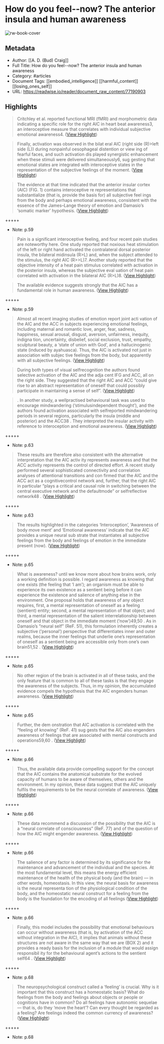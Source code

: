 # How do you feel--now? The anterior insula and human awareness

![rw-book-cover](https://readwise-assets.s3.amazonaws.com/static/images/article0.00998d930354.png)

## Metadata
- Author: [[A. D. (Bud) Craig]]
- Full Title: How do you feel--now? The anterior insula and human awareness
- Category: #articles
- Document Tags: [[embodied_intelligence]] [[harmful_content]] [[losing_ones_self]] 
- URL: https://readwise.io/reader/document_raw_content/77190903

## Highlights

> Critchley et al. reported functional MRI (fMRI) and morphometric data indicating a specific role for the right AIC in heart­ beat awareness3, an interoceptive measure that correlates with individual subjective emotional awareness4. ([View Highlight](https://read.readwise.io/read/01hbwx8zb0dt1m4b1xs3j6aenz))


> Finally, activation was observed in the bilat­ eral AIC (right side (R)>left side (L)) during non­painful oesophageal distention or view­ ing of fearful faces, and such activation dis­ played synergistic enhancement when these stimuli were delivered simultaneously6, sug­ gesting that emotional states are integrated with interoceptive states in the representation of the subjective feelings of the moment. ([View Highlight](https://read.readwise.io/read/01hbwxbnftss9596eah8jyrmm7))


> The evidence at that time indicated that the anterior insular cortex (AIC) (FIG. 1) contains interoceptive re­ representations that substantialize (that is, provide the basis for) all subjective feel­ ings from the body and perhaps emotional awareness, consistent with the essence of the James–Lange theory of emotion and Damasio’s ‘somatic marker’ hypothesis. ([View Highlight](https://read.readwise.io/read/01hbwwz1mb939feskvt0fdm57t))


+++++ 
- Note: p.59


> Pain is a significant interoceptive feeling, and four recent pain studies are noteworthy here. One study reported that noxious heat stimulation of the left or right hand activated the contralateral dorsal posterior insula, the bilateral mid­insula (R>L) and, when the subject attended to the stimulus, the right AIC (R>>L)7. Another study reported that the objective intensity of a heat pain stimulus correlated with activation in the posterior insula, whereas the subjective eval­ uation of heat pain correlated with activation in the bilateral AIC (R>L)8. ([View Highlight](https://read.readwise.io/read/01hbwxd35arpnra0050qrjacyp))


> The available evidence suggests strongly that the AIC has a fundamental role in human awareness. ([View Highlight](https://read.readwise.io/read/01hbwx0yyg1tss0wg42y5d95x9))


+++++ 
- Note: p.59


> Almost all recent imaging studies of emotion report joint acti­ vation of the AIC and the ACC in subjects experiencing emotional feelings, including maternal and romantic love, anger, fear, sadness, happiness, sexual arousal, disgust, aversion, unfairness, inequity, indigna­ tion, uncertainty, disbelief, social exclusion, trust, empathy, sculptural beauty, a ‘state of union with God’, and a hallucinogenic state (induced by ayahuasca). Thus, the AIC is activated not just in association with subjec­ tive feelings from the body, but apparently with all subjective feelings. ([View Highlight](https://read.readwise.io/read/01hbwxp6gr14n3yxpgteg59ch0))


> During both types of visual self­recognition the authors found selective activation of the AIC and the adja­ cent IFG and ACC, all on the right side.
>  They suggested that the right AIC and ACC “could give rise to an abstract representation of oneself that could possibly participate in maintaining a sense of self”. ([View Highlight](https://read.readwise.io/read/01hbwxhfssyg5180a2bbtbsme3))


> . In
>  another study, a well­practised behavioural
>  task was used to encourage mind­wandering
>  (‘stimulus­independent thought’), and the
>  authors found activation associated with
>  self­reported mind­wandering periods
>  in several regions, particularly the insula
>  (middle and posterior) and the ACC38
>  .
>  They interpreted the insular activity with
>  reference to interoception and emotional
>  awareness. ([View Highlight](https://read.readwise.io/read/01hbwz3fpka7gj76y094r0jgfd))


+++++ 
- Note: p.63


> These
>  results are therefore also consistent with the
>  alternative interpretation that the AIC activ­
>  ity represents awareness and that the ACC
>  activity represents the control of directed
>  effort. A recent study performed several
>  sophisticated connectivity and correlation
>  analyses of attentional transitions and con­
>  firmed that the AIC and the ACC act as a
>  cognitive­control network and, further, that
>  the right AIC in particular “plays a critical
>  and causal role in switching between the
>  central executive network and the
>  default­mode” or self­reflective network48
>  . ([View Highlight](https://read.readwise.io/read/01hbwze436dnhr21pne4dfje9a))


+++++ 
- Note: p.63


> The results highlighted in the categories ‘Interoception’, ‘Awareness of body move­ ment’ and ‘Emotional awareness’ indicate that the AIC provides a unique neural sub­ strate that instantiates all subjective feelings from the body and feelings of emotion in the immediate present (now). ([View Highlight](https://read.readwise.io/read/01hbx0k6hvf5mqjdaq4k25d4bd))


+++++ 
- Note: p.65


> What is awareness? until we know more
>  about how brains work, only a working
>  definition is possible. I regard awareness as
>  knowing that one exists (the feeling that ‘I
>  am’); an organism must be able to experience
>  its own existence as a sentient being before
>  it can experience the existence and salience
>  of anything else in the environment. One
>  proposal holds that awareness of any object
>  requires, first, a mental representation of
>  oneself as a feeling (sentient) entity; second,
>  a mental representation of that object; and
>  third, a mental representation of the salient
>  interrelationship between oneself and that
>  object in the immediate moment (‘now’)49,50
>  .
>  As in Damasio’s “neural self” (ReF. 51), this
>  formulation inherently creates a subjective
>  (‘personal’) perspective that differentiates
>  inner and outer realms, because the inner
>  feelings that underlie one’s representation of
>  oneself as a sentient being are accessible only
>  from one’s own brain51,52
>  . ([View Highlight](https://read.readwise.io/read/01hbwzr373n13tn6wrv5fth1yf))


+++++ 
- Note: p.65


> No other region of the brain is activated in all of these tasks, and the only feature that is common to all of these tasks is that they engage the awareness of the subjects. Thus, in my opinion, the accumulated evidence compels the hypothesis that the AIC engenders human awareness. ([View Highlight](https://read.readwise.io/read/01hbwzptswem9senge9fvstwg9))


+++++ 
- Note: p.65


> Further, the dem­
>  onstration that AIC activation is correlated
>  with the “feeling of knowing” (ReF. 41) sug­
>  gests that the AIC also engenders awareness
>  of feelings that are associated with mental
>  constructs and operations59,60
>  . ([View Highlight](https://read.readwise.io/read/01hbx0np28v82cwn6cpd2vwaep))


+++++ 
- Note: p.66


> Thus, the available data provide compelling support for the concept that the AIC contains the anatomical substrate for the evolved capacity of humans to be aware of themselves, others and the environment. In my opinion, these data suggest that the AIC uniquely fulfils the requirements to be the neural correlate of awareness. ([View Highlight](https://read.readwise.io/read/01hbx0y0fp9fs2f051t56p8nwj))


+++++ 
- Note: p.66


> These data recommend a discussion of the possibility that the AIC is a “neural correlate of consciousness” (ReF. 77) and of the question of how the AIC might engender awareness. ([View Highlight](https://read.readwise.io/read/01hbx0yd7hcht1sxnamhdzqqme))


+++++ 
- Note: p.66


> The salience of any factor is determined by its significance for the maintenance and advancement of the individual and the species. At the most fundamental level, this means the energy­ efficient maintenance of the health of the physical body (and the brain) — in other words, homeostasis. In this view, the neural basis for awareness is the neural representa­ tion of the physiological condition of the body, and the homeostatic neural construct for a feeling from the body is the foundation for the encoding of all feelings ([View Highlight](https://read.readwise.io/read/01hbx14w1tf84genr3yv4456tq))


+++++ 
- Note: p.66


> Finally, this model includes the possibility
>  that emotional behaviours can occur without
>  awareness (that is, by activation of the ACC
>  without integration in the AIC), it implies
>  that animals without these structures are not
>  aware in the same way that we are (BOX 2)
>  and it provides a ready basis for the inclusion
>  of a module that would assign responsibil­
>  ity for the behavioural agent’s actions to the
>  sentient self64
>  . ([View Highlight](https://read.readwise.io/read/01hbx1me67vq0p1nyvnk7qvn60))


+++++ 
- Note: p.68


> The neuropsychological construct called a ‘feeling’ is crucial. Why is it important that this construct has a homeostatic basis? What do feelings from the body and feelings about objects or people or cognitions have in common? Do all feelings have autonomic sequelae — that is, do they ‘move the heart’? Can every thought be regarded as a feeling? Are feelings indeed the common currency of awareness? ([View Highlight](https://read.readwise.io/read/01hbx1gg64177kp3n6xgf5e3f7))


+++++ 
- Note: p.68

